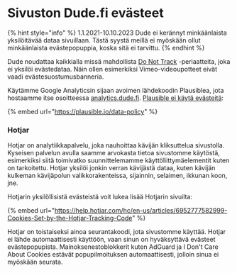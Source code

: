# Sivuston Dude.fi evästeet

{% hint style="info" %}
1.1.2021-10.10.2023 Dude ei kerännyt minkäänlaista yksilöitävää dataa sivuillaan. Tästä syystä meillä ei myöskään ollut minkäänlaista evästepopuppia, koska sitä ei tarvittu.
{% endhint %}

Dude noudattaa kaikkialla missä mahdollista [Do Not Track](https://en.wikipedia.org/wiki/Do\_Not\_Track) -periaatteita, joka ei yksilöi evästedataa. Näin ollen esimerkiksi Vimeo-videoupotteet eivät vaadi evästesuostumusbanneria.

Käytämme Google Analyticsin sijaan avoimen lähdekoodin Plausiblea, jota hostaamme itse osoitteessa [analytics.dude.fi](https://analytics.dude.fi/). [Plausible ei käytä evästeitä](https://plausible.io/data-policy):

{% embed url="https://plausible.io/data-policy" %}

### Hotjar

Hotjar on analytiikkapalvelu, joka nauhoittaa kävijän kliksuttelua sivustolla. Kyseisen palvelun avulla saamme arvokasta tietoa sivustomme käytöstä, esimerkiksi siitä toimivatko suunnittelemamme käyttöliittymäelementit kuten on tarkoitettu. Hotjar yksilöi jonkin verran kävijästä dataa, kuten kävijän kulkeman kävijäpolun valikkorakenteissa, sijainnin, selaimen, ikkunan koon, jne.

Hotjarin yksilöllisistä evästeistä voit lukea lisää Hotjarin sivuilta:

{% embed url="https://help.hotjar.com/hc/en-us/articles/6952777582999-Cookies-Set-by-the-Hotjar-Tracking-Code" %}

Hotjar on toistaiseksi ainoa seurantakoodi, jota sivustomme käyttää. Hotjar ei lähde automaattisesti käyttöön, vaan sinun on hyväksyttävä evästeet evästepopupista. Mainoksenestoblokkerit kuten AdGuard ja I Don't Care About Cookies estävät popupilmoituksen automaattisesti, jolloin sinua ei myöskään seurata.
